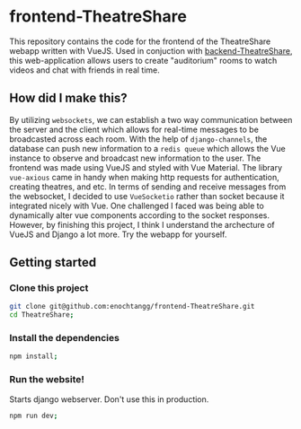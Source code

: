 # frontend-TheatreShare

This repository contains the code for the frontend of the TheatreShare webapp written with VueJS. 
Used in conjuction with [backend-TheatreShare](https://github.com/enochtangg/backend-TheatreShare), 
this web-application allows users to create "auditorium" rooms to watch videos and chat with friends in real time.

## How did I make this?

By utilizing `websockets`, we can establish a two way communication between the server and the client which
allows for real-time messages to be broadcasted across each room. With the help of `django-channels`, the database
can push new information to a `redis queue` which allows the Vue instance to observe and broadcast new information 
to the user. The frontend was made using VueJS and styled with Vue Material. The library `vue-axious` came in handy when making http requests for authentication, creating theatres, and etc. In terms of sending and receive messages from the websocket, I decided to use `VueSocketio` rather than socket because it integrated nicely with Vue. One challenged I
faced was being able to dynamically alter vue components according to the socket responses. However, by finishing this project, I think I understand the archecture of VueJS and Django a lot more. Try the webapp for yourself.

## Getting started

### Clone this project

```bash
git clone git@github.com:enochtangg/frontend-TheatreShare.git
cd TheatreShare;
```

### Install the dependencies

```bash
npm install;
```

### Run the website!

Starts django webserver. Don't use this in production.

```bash
npm run dev;
```
